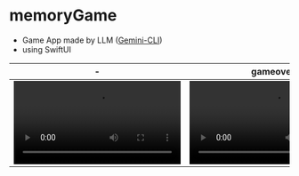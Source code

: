 # memoryGame

- Game App made by LLM ([Gemini-CLI](https://cloud.google.com/blog/ja/topics/developers-practitioners/introducing-gemini-cli)) 
- using SwiftUI

| - | gameover |
| ---- | ---- |
| <video src="https://github.com/user-attachments/assets/dcb9343f-e0f9-4c3e-abf3-1862bba9238f"> | <video src="https://github.com/user-attachments/assets/8795a01c-95d5-4666-9a0d-0ea70955f247"> |





